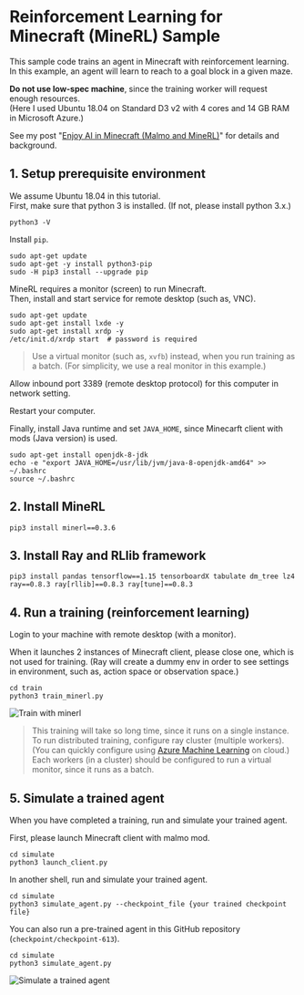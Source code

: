 # Reinforcement Learning for Minecraft (MineRL) Sample

This sample code trains an agent in Minecraft with reinforcement learning.    
In this example, an agent will learn to reach to a goal block in a given maze.

**Do not use low-spec machine**, since the training worker will request enough resources.    
(Here I used Ubuntu 18.04 on Standard D3 v2 with 4 cores and 14 GB RAM in Microsoft Azure.)

See my post "[Enjoy AI in Minecraft (Malmo and MineRL)](https://tsmatz.wordpress.com/2020/07/09/minerl-and-malmo-reinforcement-learning-in-minecraft/)" for details and background.

## 1. Setup prerequisite environment

We assume Ubuntu 18.04 in this tutorial.    
First, make sure that python 3 is installed. (If not, please install python 3.x.)

```
python3 -V
```

Install ```pip```.

```
sudo apt-get update
sudo apt-get -y install python3-pip
sudo -H pip3 install --upgrade pip
```

MineRL requires a monitor (screen) to run Minecraft.    
Then, install and start service for remote desktop (such as, VNC).

```
sudo apt-get update
sudo apt-get install lxde -y
sudo apt-get install xrdp -y
/etc/init.d/xrdp start  # password is required
```

> Use a virtual monitor (such as, ```xvfb```) instead, when you run training as a batch. (For simplicity, we use a real monitor in this example.)

Allow inbound port 3389 (remote desktop protocol) for this computer in network setting.

Restart your computer.

Finally, install Java runtime and set ```JAVA_HOME```, since Minecarft client with mods (Java version) is used.

```
sudo apt-get install openjdk-8-jdk
echo -e "export JAVA_HOME=/usr/lib/jvm/java-8-openjdk-amd64" >> ~/.bashrc
source ~/.bashrc
```

## 2. Install MineRL

```
pip3 install minerl==0.3.6
```

## 3. Install Ray and RLlib framework

```
pip3 install pandas tensorflow==1.15 tensorboardX tabulate dm_tree lz4 ray==0.8.3 ray[rllib]==0.8.3 ray[tune]==0.8.3
```

## 4. Run a training (reinforcement learning)

Login to your machine with remote desktop (with a monitor).

When it launches 2 instances of Minecraft client, please close one, which is not used for training. (Ray will create a dummy env in order to see settings in environment, such as, action space or observation space.)

```
cd train
python3 train_minerl.py
```

![Train with minerl](https://tsmatz.files.wordpress.com/2020/07/20200717_training_capture.gif)

> This training will take so long time, since it runs on a single instance. To run distributed training, configure ray cluster (multiple workers). (You can quickly configure using [Azure Machine Learning](https://tsmatz.wordpress.com/2018/11/20/azure-machine-learning-services/) on cloud.)
> Each workers (in a cluster) should be configured to run a virtual monitor, since it runs as a batch.

## 5. Simulate a trained agent

When you have completed a training, run and simulate your trained agent.

First, please launch Minecraft client with malmo mod.

```
cd simulate
python3 launch_client.py
```

In another shell, run and simulate your trained agent.

```
cd simulate
python3 simulate_agent.py --checkpoint_file {your trained checkpoint file}
```

You can also run a pre-trained agent in this GitHub repository (```checkpoint/checkpoint-613```).

```
cd simulate
python3 simulate_agent.py
```

![Simulate a trained agent](https://tsmatz.files.wordpress.com/2020/07/20200717_rollout_capture.gif)
